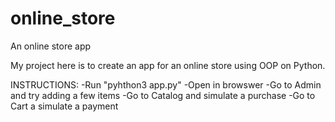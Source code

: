 # online_store
An online store app

My project here is to create an app for an online store using OOP on Python.

INSTRUCTIONS:
-Run "pyhthon3 app.py"
-Open in browswer
-Go to Admin and try adding a few items
-Go to Catalog and simulate a purchase
-Go to Cart a simulate a payment